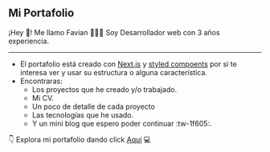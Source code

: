 ## Mi Portafolio

¡Hey 👋! Me llamo Favian 👨🏻‍💻
Soy Desarrollador web con 3 años experiencia. 

------------
- El portafolio está creado con [Next.js](https://nextjs.org/) y [styled compoents](https://styled-components.com/) por si te interesa ver y usar su estructura o alguna característica. 
- Encontraras:
	- Los proyectos que he creado y/o trabajado.
	- Mi CV.
	- Un poco de detalle de cada proyecto
	- Las tecnologías que he usado.
	- Y un mini blog que espero poder continuar :tw-1f605:.


👇
Explora mi portafolio dando click [Aquí](https://google.com) 💻